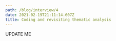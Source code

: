 ```yaml
---
path: /blog/interview/4
date: 2021-02-19T21:11:14.607Z
title: Coding and revisiting thematic analysis
---
```


UPDATE ME